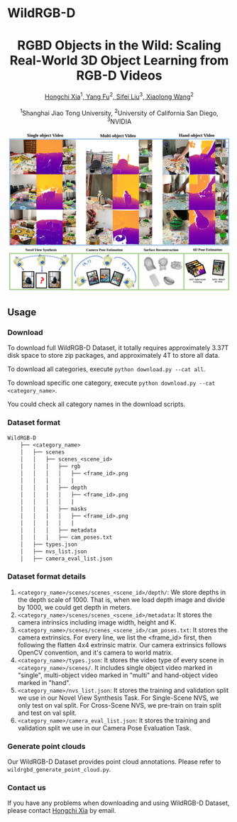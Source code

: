 <h1>WildRGB-D</h1>

<center><h1>RGBD Objects in the Wild: Scaling Real-World 3D Object Learning from RGB-D Videos</h1></center>

<center><a href=https://scholar.google.com/citations?user=9iXQ-wsAAAAJ&hl=en target="_blank"> Hongchi Xia</a><sup>1</sup>,<a href=https://scholar.google.com/citations?user=bioUtz4AAAAJ&hl=en target="_blank"> Yang Fu</a><sup>2</sup>,<a href=https://scholar.google.com/citations?user=j4pcHV4AAAAJ&hl=en target="_blank"> Sifei Liu</a><sup>3</sup>,<a href=https://scholar.google.com/citations?user=Y8O9N_0AAAAJ&hl=en target="_blank"> Xiaolong Wang</a><sup>2</sup></center>
<br>
<center>
<sup>1</sup>Shanghai Jiao Tong University, 
<sup>2</sup>University of California San Diego,
<sup>3</sup>NVIDIA <br>
</center>

![](img/teaser.png)

## Usage

### Download

To download full WildRGB-D Dataset, it totally requires approximately 3.37T disk space to store zip packages, and approximately 4T to store all data.

To download all categories, execute `python download.py --cat all`.

To download specific one category, execute `python download.py --cat <category_name>`.

You could check all category names in the download scripts.

### Dataset format

```
WildRGB-D
    ├── <category_name>               
    │   ├── scenes
    │   │   ├── scenes_<scene_id>
    │   │   │   ├── rgb
    │   │   │   │   ├── <frame_id>.png
    │   │   │   │   |
    │   │   │   ├── depth
    │   │   │   │   ├── <frame_id>.png
    │   │   │   │   |
    │   │   │   ├── masks
    │   │   │   │   ├── <frame_id>.png
    │   │   │   │   |
    │   │   │   ├── metadata
    │   │   │   ├── cam_poses.txt
    │	├── types.json
    │	├── nvs_list.json
    │	├── camera_eval_list.json
```

### Dataset format details

1. `<category_name>/scenes/scenes_<scene_id>/depth/`: We store depths in the depth scale of 1000. That is, when we load depth image and divide by 1000, we could get depth in meters.
2. `<category_name>/scenes/scenes_<scene_id>/metadata`: It stores the camera intrinsics including image width, height and K.
3. `<category_name>/scenes/scenes_<scene_id>/cam_poses.txt`: It stores the camera extrinsics. For every line, we list the <frame_id> first, then following the flatten 4x4 extrinsic matrix. Our camera extrinsics follows OpenCV convention, and it's camera to world matrix.
4. `<category_name>/types.json`: It stores the video type of every scene in `<category_name>/scenes/`. It includes single object video marked in "single", multi-object video marked in "multi" and hand-object video marked in "hand".
5. `<category_name>/nvs_list.json`:  It stores the training and validation split we use in our Novel View Synthesis Task. For Single-Scene NVS, we only test on val split. For Cross-Scene NVS, we pre-train on train split and test on val split.
6. `<category_name>/camera_eval_list.json`:  It stores the training and validation split we use in our Camera Pose Evaluation Task.

### Generate point clouds

Our WildRGB-D Dataset provides point cloud annotations. Please refer to `wildrgbd_generate_point_cloud.py`.

### Contact us

If you have any problems when downloading and using WildRGB-D Dataset, please contact [Hongchi Xia](mailto:xiahongchi@sjtu.edu.cn) by email.
